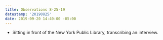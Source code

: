 ```yaml
---
title: Observations 8-25-19
datestamp: '20190825'
date: 2019-09-20 14:40:00 -05:00
---
```


- Sitting in front of the New York Public Library, transcribing an interview.
